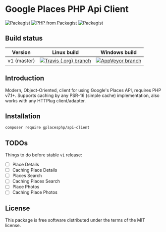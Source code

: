 # Google Places PHP Api Client

[![Packagist](https://img.shields.io/packagist/v/gplacesphp/api-client.svg?style=flat-square)](https://packagist.org/packages/gplacesphp/api-client)
[![PHP from Packagist](https://img.shields.io/packagist/php-v/gplacesphp/api-client.svg?style=flat-square)](https://packagist.org/packages/gplacesphp/api-client)
[![Packagist](https://img.shields.io/packagist/dt/gplacesphp/api-client.svg?style=flat-square)](https://packagist.org/packages/gplacesphp/api-client)

## Build status

|Version|Linux build|Windows build|
|---|---|---|
|v1 (master)|[![Travis (.org) branch](https://img.shields.io/travis/gplacesphp/api-client/master.svg?style=flat-square)](https://travis-ci.org/gplacesphp/api-client)|[![AppVeyor branch](https://img.shields.io/appveyor/ci/PabloKowalczyk/api-client/master.svg?style=flat-square)](https://ci.appveyor.com/project/PabloKowalczyk/api-client)

## Introduction

Modern, Object-Oriented, client for using Google's Places API, requires PHP v7.1+.
Supports caching by any PSR-16 (simple cache) implementation,
also works with any HTTPlug client/adapter.

## Installation

```bash
composer require gplacesphp/api-client
```

## TODOs

Things to do before stable `v1` release:

- [ ] Place Details
- [ ] Caching Place Details
- [ ] Places Search
- [ ] Caching Places Search
- [ ] Place Photos
- [ ] Caching Place Photos

## License
This package is free software distributed under the terms of the MIT license.
